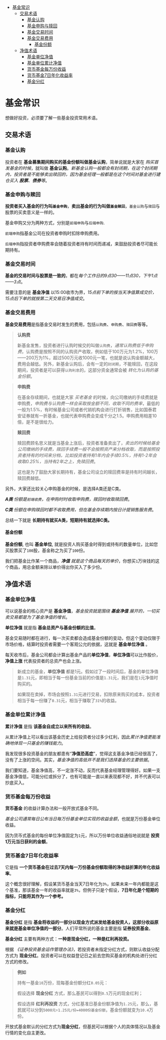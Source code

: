 - [基金常识](#基金常识)
  - [交易术语](#交易术语)
    - [基金认购](#基金认购)
    - [基金申购与赎回](#基金申购与赎回)
    - [基金交易时间](#基金交易时间)
    - [基金交易费用](#基金交易费用)
      - [基金份额](#基金份额)
  - [净值术语](#净值术语)
    - [基金单位净值](#基金单位净值)
    - [基金单位累计净值](#基金单位累计净值)
    - [货币基金每万份收益](#货币基金每万份收益)
    - [货币基金7日年化收益率](#货币基金7日年化收益率)
    - [基金分红](#基金分红)

# 基金常识

想做好投资，必须要了解一些基金投资常用术语。

## 交易术语

### 基金认购

投资者在 **基金募集期间购买的基金份额叫做基金认购**，简单说就是大家在 *购买首发基金的时候*，就叫做 **基金认购**。*新基金认购一般都会有封闭期，在这个封闭期内，投资者是不能够卖出赎回的，因为基金经理一般都是在这个时间对基金进行建仓买入 **股票**、**债券**等*。

### 基金申购与赎回

**投资者买入基金的行为叫`基金申购`**，**卖出基金的行为叫做`基金赎回`**，`基金认购`与`赎回`与股票的买卖意义是一样的。

基金申购又分为两种方式，分别是`前端申购`与`后端申购`.

`前端申购`指基金公司在投资者申购时扣除申购费用。

`后端申购`指投资者申购费率会随着投资者持有时间而递减，来鼓励投资者尽可能长期持有。

### 基金交易时间

**基金的交易时间与股票是一致的**，都在*每个工作日的9点30——11点30，下午1点——3点*。

需要注意的是 **基金净值** 以15:00收市为界，*15点前下单的按当天净值算成交价，15点后下单的就按第二天交易日净值成交*。

### 基金交易费用

**基金交易费用**是指基金交易时发生的费用，包括`认购费`、`申购费`、`赎回费`等等。

> **认购费**
>
> 新基金发售，投资者进行认购时候交的叫做`认购费`，*通常认购费低于申购费*，认购费是按照不同的认购资产收取，例如低于100万元为1.2%，100万——200万为1%，超过500万元收1000元一笔，也就是说认购金额越大，费用会越低。另外，新基金认购后，会有一定的`封闭期`，不能赎回，在这段期间，投资者是可以获得`认购利息`的，这部分资金通常会被 *转化为认购的基金份额*。

> **申购费**
>
> 在基金存续期间，也就是大家 *买老基金* 的时候，向公司缴纳的手续费就是申购费，*申购费与认购费一样会采取按金额不同，收取不同的费率*，最低的一般为1.5%，有时候基金公司或者代销机构会进行打折销售，比如国泰君安证券就有一折基金，也就代表申购费会变成千分之1.5。申购费用相差10倍，是不是很给力。

> **赎回费**
>
> 赎回费顾名思义就是当基金上涨后，投资者准备卖出了，*卖出的时候给基金公司缴纳的手续费，赎回手续费一般不会按照资产来分档收取，而是按照投资者持有的时间来分档，比如投资者持有1年内会手续0.5%，持有1-2年会收取0.25%，当持有2年之上，免赎回费*。
>
> 这也是为了鼓励大家长期持有，基金公司设立的赎回费率是持有时间越长，赎回费越低。

另外，大家还比较关心申购基金的时候，是选择A类还是C类。

***A类** 份额是`前端收费`，在申购时时收取申购费，赎回时收取赎回费*。

***C类** 份额在申购赎回时都不收取费用，但在基金存续期内按日计提销售服务费*。

总结一下就是 **长期持有就买A类，短期持有就选择C类。**

#### 基金份额

**基金份额**, 也叫 **基金单位**, 就是投资人购买基金时得到或持有的数量单位，比如您买股票买了`100`股，基金称之为买了`100`份。

我们把基金比作某一个商品，***净值** 就是这个商品每天的单价*，你想买`1`万块钱的这个商品，用总金额来除以单价得出你买入了多少份。

## 净值术语

### 基金单位净值

可以说基金的核心资产是 **基金净值**，*基金投资就是围绕 **基金净值** 展开的，一切买卖交易都是为了基金净值的增长*。

**单位净值** 就是指 **基金总资产与基金份额的比值**。

基金交易随时都在进行，每一次买卖都会造成基金份额的变动，但这个变动仅限于市场价格，结算时投资者需要一个客观公允的依据，这就是 **基金单位净值** 。

每天收市后，基金公司都会计算出基金产品的**单位净值**，**单位净值**可以比作股价，**净值上涨** 代表投资者的总资产也会上涨。

> 新成立的基金，**单位净值** 都是1元。假如过了一段时间后，基金的单位净值是`1.31`元，即相当于每一份基金当前的价值是`1.31`元，我们是在`1`元净值时购买的。
>
> 如果现在卖掉，市场会按照`1.31`元进行交易，扣除原来购买的成本，投资者相当于每一份赚了`0.31`元，相当于赚取了`31%`的收益。

### 基金单位累计净值

**累计净值** 是指 **该基金自成立以来所有的收益**。

从累计净值上可以看出该基金历史上给投资者分过多少红利，因此*累计净值更能准确地体现一只基金的赚钱能力*。

我发现很多投资基金的朋友都患有“**净值恐高症**”，觉得这支基金净值已经很高了，没有了上涨的空间。其实，*基金净值的高低并不是我们选择基金的主要依据*。

我们要知道，基金净值高，不一定涨不动，反而代表基金经理管理得好。如果一支基金净值低，可能分红或拆分了，也有可能是一直以来表现都不好，并不代表可以抄底买入。

### 货币基金每万份收益

**货币基金** 的收益计算办法和一般开放式基金不同。

*基金公司通常每日公布当日每万份基金单位实现的收益金额*，也就是万份基金单位收益。

因为货币式基金的每份单位净值固定为`1`元，所以万份单位收益通俗地说就是 **投资1万元当日获利的金额**。

### 货币基金7日年化收益率

它是指 **一个货币基金在过去7天内每一万份基金份额取得的净收益折算的年化收益率**。

这个概念很好理解，假设某货币基金当天7日年化为`3%`，如果未来一年内都能是这个基准，那该基金一年的收益率就是`3%`，但例子只是个假设，**7日年化是个短期的指标，只能将其作为一个参考。**

### 基金分红

**基金分红** 是指 **基金将收益的一部分以现金方式派发给基金投资人，这部分收益原来就是基金单位净值的一部分**。人们平常所说的基金主要是指 **证券投资基金**。

**基金分红** 主要有两种方式：**一种是现金分红，一种是红利再投资。**

根据 *《证券投资基金运作管理办法》*，若投资者未指定分红方式，则默认收益分配方式为 **现金分红**。投资者可以在权益登记日之前去您购买基金的机构处进行分红方式的修改。

> **例如**
>
> 持有一基金`10`万份，现每基金份额分红`0.05`元：
>
> 假设选择 **现金分红** 方式，那么基民可以得到`0.5`万元的现金红利；
>
> 假设选择 **红利再投资** 方式，分红基准日基金份额净值为`1.25`元，那么，基民就可以分到`5000元÷1.25元/份=4000份基金份额`，基金份额就变为`10.4`万份。

开放式基金默认的分红方式为**现金分红**，但基民可以根据个人的具体情况以及基金行情的变化自主更改。
